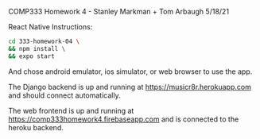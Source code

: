 COMP333 Homework 4 - Stanley Markman + Tom Arbaugh
5/18/21

React Native Instructions:

```bash
cd 333-homework-04 \
&& npm install \
&& expo start
```

And chose android emulator, ios simulator, or web browser to use the app.

The Django backend is up and running at https://musicr8r.herokuapp.com and should connect automatically.

The web frontend is up and running at https://comp333homework4.firebaseapp.com and is connected to the heroku backend.
